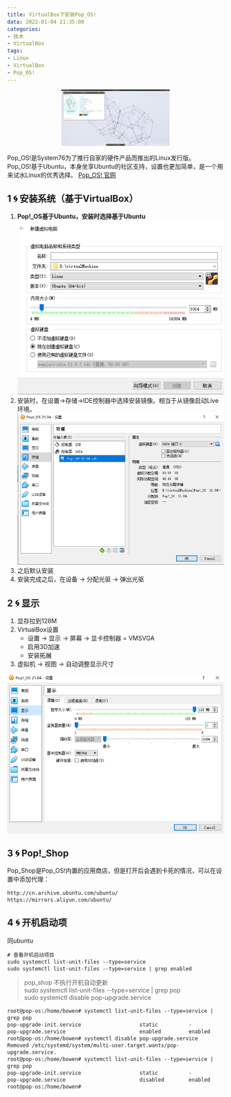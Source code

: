 ```yaml
---
title: VirtualBox下安装Pop_OS!
data: 2022-01-04 21:35:00
categories:
- 技术
- VirtualBox
tags:
- Linux
- VirtualBox
- Pop_OS!
---
```

<center><img src="/images/Pop_OS.png" width=50% height=50% align=center/></center>   

Pop_OS!是System76为了推行自家的硬件产品而推出的Linux发行版。  
Pop_OS!基于Ubuntu，本身坐享Ubuntu的社区支持，设置也更加简单，是一个用来试水Linux的优秀选择。
[Pop_OS! 官网](https://pop.system76.com/)

<!--more-->

## 1 🌀 安装系统（基于VirtualBox）

1. **Pop!_OS基于Ubuntu，安装时选择基于Ubuntu**
    ![](/images/virtualbox-popos-1.png)
2. 安装时，在设置->存储->IDE控制器中选择安装镜像。相当于从镜像启动Live环境。
    ![](/images/virtualbox-popos-2.png)
3. 之后默认安装
4. 安装完成之后，在设备 -> 分配光驱 -> 弹出光驱

## 2 🌀 显示

1. 显存拉到128M
2. VirtualBox设置
    * 设置 -> 显示 -> 屏幕 -> 显卡控制器 = VMSVGA
    * 启用3D加速
    * 安装拓展
3. 虚拟机 -> 视图 -> 自动调整显示尺寸

![](/images/virtualbox-popos-3.png)

## 3 🌀 Pop!_Shop
Pop_Shop是Pop_OS!内置的应用商店，但是打开后会遇到卡死的情况，可以在设置中添加代理：
````
http://cn.archive.ubuntu.com/ubuntu/
https://mirrors.aliyun.com/ubuntu/
````

## 4 🌀 开机启动项
同ubuntu    
````
# 查看开机启动项目
sudo systemctl list-unit-files --type=service
sudo systemctl list-unit-files --type=service | grep enabled
````
> pop_shop 不执行开机自动更新  
> sudo systemctl list-unit-files --type=service | grep pop    
> sudo systemctl disable pop-upgrade.service    
````
root@pop-os:/home/bowen# systemctl list-unit-files --type=service | grep pop
pop-upgrade-init.service                   static          -
pop-upgrade.service                        enabled         enabled
root@pop-os:/home/bowen# systemctl disable pop-upgrade.service
Removed /etc/systemd/system/multi-user.target.wants/pop-upgrade.service.
root@pop-os:/home/bowen# systemctl list-unit-files --type=service | grep pop
pop-upgrade-init.service                   static          -
pop-upgrade.service                        disabled        enabled
root@pop-os:/home/bowen#
````
